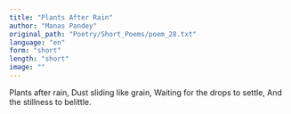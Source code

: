 ```yaml
---
title: "Plants After Rain"
author: "Manas Pandey"
original_path: "Poetry/Short_Poems/poem_28.txt"
language: "en"
form: "short"
length: "short"
image: ""
---
```

Plants after rain,
Dust sliding like grain,
Waiting for the drops to settle,
And the stillness to belittle.